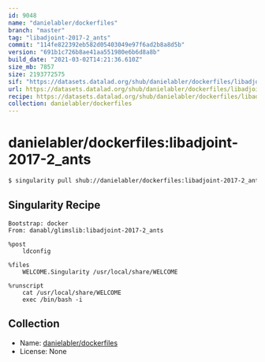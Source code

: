 ```yaml
---
id: 9048
name: "danielabler/dockerfiles"
branch: "master"
tag: "libadjoint-2017-2_ants"
commit: "114fe822392eb582d05403049e97f6ad2b8a8d5b"
version: "691b1c726b8ae41aa551980e6b6d8a8b"
build_date: "2021-03-02T14:21:36.610Z"
size_mb: 7857
size: 2193772575
sif: "https://datasets.datalad.org/shub/danielabler/dockerfiles/libadjoint-2017-2_ants/2021-03-02-114fe822-691b1c72/691b1c726b8ae41aa551980e6b6d8a8b.simg"
url: https://datasets.datalad.org/shub/danielabler/dockerfiles/libadjoint-2017-2_ants/2021-03-02-114fe822-691b1c72/
recipe: https://datasets.datalad.org/shub/danielabler/dockerfiles/libadjoint-2017-2_ants/2021-03-02-114fe822-691b1c72/Singularity
collection: danielabler/dockerfiles
---
```


# danielabler/dockerfiles:libadjoint-2017-2_ants

```bash
$ singularity pull shub://danielabler/dockerfiles:libadjoint-2017-2_ants
```

## Singularity Recipe

```singularity
Bootstrap: docker
From: danabl/glimslib:libadjoint-2017-2_ants

%post
    ldconfig

%files
    WELCOME.Singularity /usr/local/share/WELCOME

%runscript
    cat /usr/local/share/WELCOME
    exec /bin/bash -i
```

## Collection

 - Name: [danielabler/dockerfiles](https://github.com/danielabler/dockerfiles)
 - License: None

